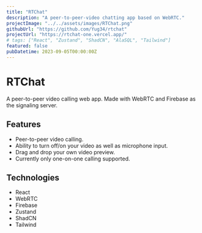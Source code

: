 ```yaml
---
title: "RTChat"
description: "A peer-to-peer-video chatting app based on WebRTC."
projectImage: "../../assets/images/RTChat.png"
githubUrl: "https://github.com/Yug34/rtchat"
projectUrl: "https://rtchat-one.vercel.app/"
# tags: ["React", "Zustand", "ShadCN", "AlaSQL", "Tailwind"]
featured: false
pubDatetime: 2023-09-05T00:00:00Z
---
```


# RTChat

A peer-to-peer video calling web app. Made with WebRTC and Firebase as the signaling server.

## Features

- Peer-to-peer video calling.
- Ability to turn off/on your video as well as microphone input.
- Drag and drop your own video preview.
- Currently only one-on-one calling supported.

## Technologies

- React
- WebRTC
- Firebase
- Zustand
- ShadCN
- Tailwind
